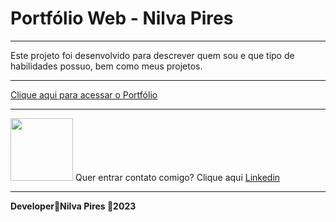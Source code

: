 


# Portfólio Web - Nilva Pires

___

Este projeto foi desenvolvido para descrever quem sou e que tipo de habilidades possuo, bem como meus projetos.


---  


[Clique aqui para acessar o Portfólio](https://nilva2020.github.io/curriculum/)


---
<img src="img/contato.png"  width="100" >  Quer entrar contato comigo? Clique aqui
[Linkedin](www.linkedin.com/in/nilva-pires)



---
__Developer🔸Nilva Pires 🔸2023__